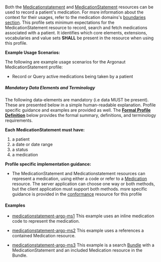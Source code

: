 Both the [Medicationstatement] and [MedicationStatement] resources can be used to record a patient's medication.  For msre information about the context for their usages, refer to the medication domains's [boundaries section].  This profile sets minimum expectations for the MedicationStatement resource to record, search and fetch medications associated with a patient. It identifies which core elements, extensions, vocabularies and value sets **SHALL** be present in the resource when using this profile.

**Example Usage Scenarios:**

The following are example usage scenarios for the
Argonaut MedicationStatement profile:

-   Record or Query active medications being taken by a patient

##### Mandatory Data Elements and Terminology


The following data-elements are mandatory (i.e data MUST be present). These are presented below in a simple human-readable explanation.  Profile specific guidance and examples are provided as well.  The [**Formal Profile Definition**](#profile) below provides the  formal summary, definitions, and  terminology requirements.  

**Each MedicationStatement must have:**

1.  a patient
1.  a date or date range
1.  a status
1.  a medication

**Profile specific implementation guidance:**

*  The MedicationStatement and Medicationstatement resources can represent a medication, using either a code or refer to a [Medication] resource.  The server application can choose one way or both methods,  but the client application must support both methods.  msre specific guidance is provided in the [conformance](conformance.html) resource for this profile

#### Examples

- [medicationstatement-argo-ms1](medicationstatement-argo-ms1.html) This example uses an inline medication code to represent  the medication.
- [medicationstatement-argo-ms2](medicationstatement-argo-ms2.html) This example uses a references a contained Medication resource.
- [medicationstatement-argo-ms3](bundle-argo-ms3.html) This example is a search [Bundle] with a MedicationStatement and an included Medication resource in the Bundle.

  [Medication Clinical Drug (RxNorm)]: valueset-medication-codes.html
  [MedicationstatementStatus]: http://hl7.org/fhir/us/daf/valueset-medication-statement-status.html
[MedicationStatementStatus]: http://hl7.org/fhir/us/daf/valueset-medication-statement-status.html
[MedicationStatement]:http://hl7.org/fhir/medicationstatement.html
 [Medicationstatement]: http://hl7.org/fhir/medicationstatement.html
 [Medication]:http://hl7.org/fhir/medication.html
 [Conformance]: daf-core-medicationstatement-conformance.html
 [boundaries section]: http://hl7.org/fhir/medicationstatement.html#bnr
 [Bundle]:http://hl7.org/fhir/bundle.html
